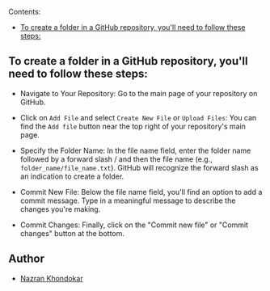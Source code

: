 Contents:
- [To create a folder in a GitHub repository, you'll need to follow these steps:](#To-create-a-folder-in-a-GitHub-repository,-you'll-need-to-follow-these-steps:)

## To create a folder in a GitHub repository, you'll need to follow these steps:

- Navigate to Your Repository:
  Go to the main page of your repository on GitHub.
  
- Click on `Add File` and select `Create New File` or `Upload Files`:
  You can find the `Add file` button near the top right of your repository's main page.
  
- Specify the Folder Name:
  In the file name field, enter the folder name followed by a forward slash / and then the file name (e.g., `folder_name/file_name.txt`).
  GitHub will recognize the forward slash as an indication to create a folder.
  
- Commit New File:
  Below the file name field, you'll find an option to add a commit message. Type in a meaningful message to describe the changes you're making.
  
- Commit Changes:
  Finally, click on the "Commit new file" or "Commit changes" button at the bottom.

## Author

- [Nazran Khondokar][author]

<!-- Definitions -->
[author]: https://www.linkedin.com/in/nazran91/
